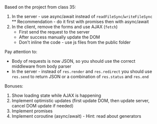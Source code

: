 Based on the project from class 35:

1. In the server - use async/await instead of `readFileSync`/`writeFileSync`
   \*\* Recommendation - do it first with promises then with async/await
2. In the client, remove the forms and use AJAX (`fetch`)
   - First send the request to the server
   - After success manually update the DOM
   - Don't inline the code - use js files from the public folder

Pay attention to:

- Body of requests is now JSON, so you should use the correct middleware from body parser
- In the server - instead of `res.render` and `res.redirect` you should use `res.send` to return JSON or a combination of `res.status` and `res.end`

Bonuses:

1. Show loading state while AJAX is happening
2. Implement optimistic updates (first update DOM, then update server, cancel DOM update if needed)
3. Implement promises
4. Implement coroutine (async/await) - Hint: read about generators
